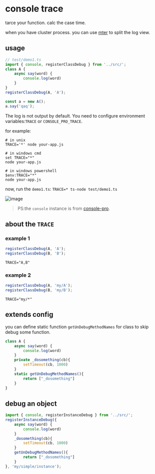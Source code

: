 # console trace

tarce your function. calc the case time.

when you have cluster process. you can use [mter](https://www.npmjs.com/package/mter) to split the log view.

## usage

```ts
// test/demo1.ts
import { console, registerClassDebug } from '../src/';
class A {
    async say(word) {
        console.log(word)
    }
}
registerClassDebug(A, 'A');

const a = new A();
a.say('qaq');
```

The log is not output by default. You need to configure environment variables:`TRACE` or `CONSOLE_PRO_TRACE`.

for example:
```shell
# in unix
TRACE='*' node your-app.js

# in windows cmd
set TRACE="*"
node your-app.js

# in windows powershell
$env:TRACE="*"
node your-app.js
```

now, run the `demo1.ts`:
`TRACE=* ts-node test/demo1.ts`

![image](https://user-images.githubusercontent.com/2151644/39671433-ec3e6f3a-514a-11e8-9b34-a6619e85469c.png)


> PS:the `console` instance is from [console-pro](https://www.npmjs.com/package/console-pro).

## about the `TRACE`

### example 1
```ts
registerClassDebug(A, 'A');
registerClassDebug(B, 'B');
```

```shell
TRACE="A,B"
```

### example 2
```ts
registerClassDebug(A, 'my/A');
registerClassDebug(B, 'my/B');
```

```shell
TRACE="my/*"
```

## extends config

you can define static function `getUnDebugMethodNames` for class to skip debug some function.
```ts
class A {
    async say(word) {
        console.log(word)
    }
    private _dosomething(cb){
        setTimeout(cb, 1000)
    }
    static getUnDebugMethodNames(){
        return ["_dosomething"]
    }
}
```

## debug an object

```ts
import { console, registerInstanceDebug } from '../src/';
registerInstanceDebug({
    async say(word) {
        console.log(word)
    }
    _dosomething(cb){
        setTimeout(cb, 1000)
    }
    getUnDebugMethodNames(){
        return ["_dosomething"]
    }
}, 'my/simple/instance');
```
